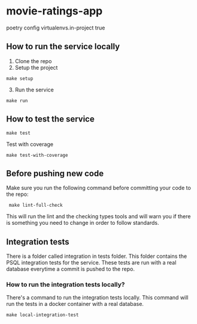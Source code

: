 
# movie-ratings-app


poetry config virtualenvs.in-project true

## How to run the service locally
1. Clone the repo
2. Setup the project
```shell
make setup
```
3. Run the service
```shell
make run
```

## How to test the service
```shell
make test
```

Test with coverage
```shell
make test-with-coverage
```


## Before pushing new code
Make sure you run the following command before committing your code to the repo:
```shell
 make lint-full-check 
```
This will run the lint and the checking types tools and will warn you if there is something you need to change in order to follow standards.


## Integration tests
There is a folder called integration in tests folder. This folder contains the PSQL integration tests for the service. These tests are run with a real database everytime a commit is pushed to the repo.

### How to run the integration tests locally?

There's a command to run the integration tests locally. This command will run the tests in a docker container with a real database.
```shell
make local-integration-test
```
